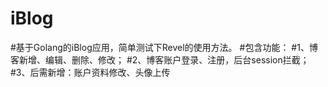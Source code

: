 # iBlog
#基于Golang的iBlog应用，简单测试下Revel的使用方法。
#包含功能：
#1、博客新增、编辑、删除、修改；
#2、博客账户登录、注册，后台session拦截；
#3、后需新增：账户资料修改、头像上传
